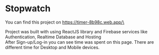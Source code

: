 # Stopwatch
 You can find this project on https://timer-8b98c.web.app/\
 
 Project was built with using ReactJS library and Firebase services like Authentication, Realtime Database and Hosting\
 After Sign-up/Log-in you can see time was spent on this page. There are different time for Desktop and Mobile devices.
